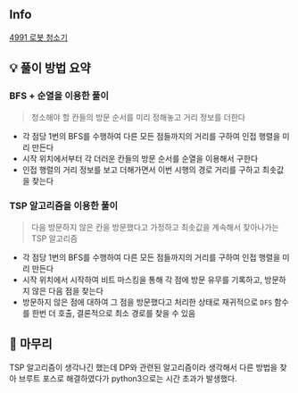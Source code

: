 ## Info
[4991 로봇 청소기](https://www.acmicpc.net/problem/4991)

## 💡 풀이 방법 요약
### BFS + 순열을 이용한 풀이
> 청소해야 할 칸들의 방문 순서를 미리 정해놓고 거리 정보를 더한다
- 각 점당 1번의 BFS를 수행하여 다른 모든 점들까지의 거리를 구하여 인접 행렬을 미리 만든다
- 시작 위치에서부터 각 더러운 칸들의 방문 순서를 순열을 이용해서 구한다
- 인접 행렬의 거리 정보를 보고 더해가면서 이번 시행의 경로 거리를 구하고 최솟값을 찾는다

### TSP 알고리즘을 이용한 풀이
> 다음 방문하지 않은 칸을 방문했다고 가정하고 최솟값을 계속해서 찾아나가는 TSP 알고리즘
- 각 점당 1번의 BFS를 수행하여 다른 모든 점들까지의 거리를 구하여 인접 행렬을 미리 만든다
- 시작 위치에서 시작하여 비트 마스킹을 통해 각 점에 방문 유무를 기록하고, 방문하지 않은 다음 점을 찾는다
- 방문하지 않은 점에 대하여 그 점을 방문했다고 처리한 상태로 재귀적으로 `DFS` 함수를 한번 더 호출, 결론적으로 최소 경로를 찾을 수 있음

## 🙂 마무리
TSP 알고리즘이 생각나긴 했는데 DP와 관련된 알고리즘이라 생각해서 다른 방법을 찾아 브루트 포스로 해결하였다가 python3으로는 시간 초과가 발생했다.